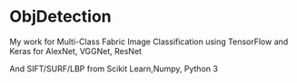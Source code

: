# ObjDetection

My work for Multi-Class Fabric Image Classification using TensorFlow and Keras for AlexNet, VGGNet, ResNet

And SIFT/SURF/LBP from Scikit Learn,Numpy, Python 3
